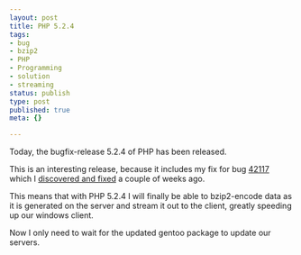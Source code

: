 ```yaml
---
layout: post
title: PHP 5.2.4
tags:
- bug
- bzip2
- PHP
- Programming
- solution
- streaming
status: publish
type: post
published: true
meta: {}

---
```

<p>Today, the bugfix-release 5.2.4 of PHP has been released.</p>
<p>This is an interesting release, because it includes my fix for bug <a href="http://bugs.php.net/?id=42117">42117</a> which I <a href="/archives/365-PHP,-stream-filters,-bzip2.compress.html">discovered and fixed</a> a couple of weeks ago.</p>
<p>This means that with PHP 5.2.4 I will finally be able to bzip2-encode data as it is generated on the server and stream it out to the client, greatly speeding up our windows client.</p>
<p>Now I only need to wait for the updated gentoo package to update our servers.</p>
